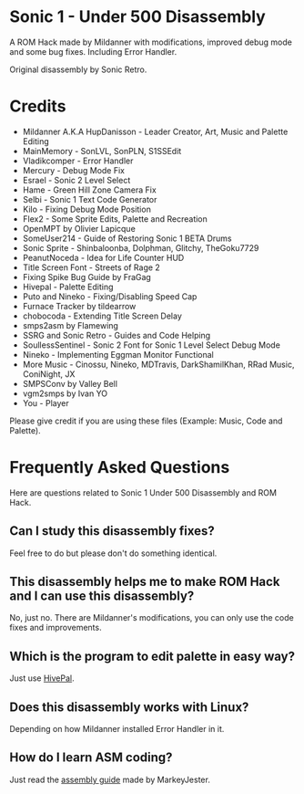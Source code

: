 # Sonic 1 - Under 500 Disassembly

A ROM Hack made by Mildanner with modifications, improved debug mode and some bug fixes. Including Error Handler.

Original disassembly by Sonic Retro.
# Credits
* Mildanner A.K.A HupDanisson - Leader Creator, Art, Music and Palette Editing
* MainMemory - SonLVL, SonPLN, S1SSEdit
* Vladikcomper - Error Handler
* Mercury - Debug Mode Fix
* Esrael - Sonic 2 Level Select
* Hame - Green Hill Zone Camera Fix
* Selbi - Sonic 1 Text Code Generator
* Kilo - Fixing Debug Mode Position
* Flex2 - Some Sprite Edits, Palette and Recreation
* OpenMPT by Olivier Lapicque
* SomeUser214 - Guide of Restoring Sonic 1 BETA Drums
* Sonic Sprite - Shinbaloonba, Dolphman, Glitchy, TheGoku7729
* PeanutNoceda - Idea for Life Counter HUD
* Title Screen Font - Streets of Rage 2
* Fixing Spike Bug Guide by FraGag
* Hivepal - Palette Editing
* Puto and Nineko - Fixing/Disabling Speed Cap
* Furnace Tracker by tildearrow
* chobocoda - Extending Title Screen Delay
* smps2asm by Flamewing
* SSRG and Sonic Retro - Guides and Code Helping
* SoullessSentinel - Sonic 2 Font for Sonic 1 Level Select Debug Mode
* Nineko - Implementing Eggman Monitor Functional
* More Music - Cinossu, Nineko, MDTravis, DarkShamilKhan, RRad Music, ConiNight, JX
* SMPSConv by Valley Bell
* vgm2smps by Ivan YO
* You - Player

Please give credit if you are using these files (Example: Music, Code and Palette).
# Frequently Asked Questions
Here are questions related to Sonic 1 Under 500 Disassembly and ROM Hack.
## Can I study this disassembly fixes?
Feel free to do but please don't do something identical.
## This disassembly helps me to make ROM Hack and I can use this disassembly?
No, just no. There are Mildanner's modifications, you can only use the code fixes and improvements.
## Which is the program to edit palette in easy way?
Just use [HivePal](https://forums.sonicretro.org/threads/hivepal-v2-2.39564/).
## Does this disassembly works with Linux?
Depending on how Mildanner installed Error Handler in it.
## How do I learn ASM coding?
Just read the [assembly guide](https://mrjester.hapisan.com/04_MC68/) made by MarkeyJester.
